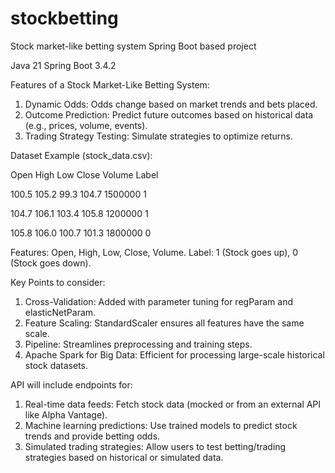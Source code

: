 # stockbetting
Stock market-like betting system Spring Boot based project

Java 21
Spring Boot 3.4.2

Features of a Stock Market-Like Betting System:

1. Dynamic Odds: Odds change based on market trends and bets placed.
2. Outcome Prediction: Predict future outcomes based on historical data (e.g., prices, volume, events).
3. Trading Strategy Testing: Simulate strategies to optimize returns.

Dataset Example (stock_data.csv):

Open	High	Low	Close	Volume	Label

100.5	105.2	99.3	104.7	1500000	1

104.7	106.1	103.4	105.8	1200000	1

105.8	106.0	100.7	101.3	1800000	0

Features: Open, High, Low, Close, Volume.
Label: 1 (Stock goes up), 0 (Stock goes down).

Key Points to consider:
1. Cross-Validation: Added with parameter tuning for regParam and elasticNetParam.
2. Feature Scaling: StandardScaler ensures all features have the same scale.
3. Pipeline: Streamlines preprocessing and training steps.
4. Apache Spark for Big Data: Efficient for processing large-scale historical stock datasets.

API will include endpoints for:
1. Real-time data feeds: Fetch stock data (mocked or from an external API like Alpha Vantage).
2. Machine learning predictions: Use trained models to predict stock trends and provide betting odds.
3. Simulated trading strategies: Allow users to test betting/trading strategies based on historical or simulated data.
